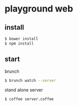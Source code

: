 playground web
==============

## install

```sh
$ bower install
$ npm install
```

## start

brunch

```sh
$ brunch watch --server
```

stand alone server

```sh
$ coffee server.coffee
```
